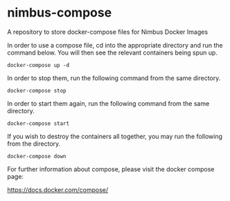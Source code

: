 # nimbus-compose
A repository to store docker-compose files for Nimbus Docker Images

In order to use a compose file, cd into the appropriate directory and run the command below. You will then see the relevant containers being spun up.

``` docker-compose up -d ```

In order to stop them, run the following command from the same directory.

``` docker-compose stop ```

In order to start them again, run the following command from the same directory.

``` docker-compose start ```

If you wish to destroy the containers all together, you may run the following from the directory.

``` docker-compose down ```

For further information about compose, please visit the docker compose page:

https://docs.docker.com/compose/
